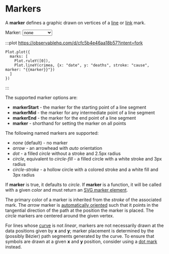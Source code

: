 <script setup>

import * as Plot from "@observablehq/plot";
import * as d3 from "d3";
import {ref} from "vue";
import crimea from "../data/crimea.ts";

const marker = ref("circle");

</script>

# Markers

A **marker** defines a graphic drawn on vertices of a [line](../marks/line.md) or [link](../marks/link.md) mark.

<p>
  <label class="label-input">
    Marker:
    <select v-model="marker">
      <option>none</option>
      <option>arrow</option>
      <option>dot</option>
      <option>circle</option>
      <option>circle-stroke</option>
    </select>
  </label>
</p>

:::plot https://observablehq.com/d/cfc5b4e46aa18b57?intent=fork
```js-vue
Plot.plot({
  marks: [
    Plot.ruleY([0]),
    Plot.lineY(crimea, {x: "date", y: "deaths", stroke: "cause", marker: "{{marker}}"})
  ]
})
```
:::

The supported marker options are:

* **markerStart** - the marker for the starting point of a line segment
* **markerMid** - the marker for any intermediate point of a line segment
* **markerEnd** - the marker for the end point of a line segment
* **marker** - shorthand for setting the marker on all points

The following named markers are supported:

* *none* (default) - no marker
* *arrow* - an arrowhead with *auto* orientation
* *dot* - a filled *circle* without a stroke and 2.5px radius
* *circle*, equivalent to *circle-fill* - a filled circle with a white stroke and 3px radius
* *circle-stroke* - a hollow circle with a colored stroke and a white fill and 3px radius

If **marker** is true, it defaults to *circle*. If **marker** is a function, it will be called with a given *color* and must return an [SVG marker element](https://developer.mozilla.org/en-US/docs/Web/SVG/Element/marker).

The primary color of a marker is inherited from the *stroke* of the associated mark. The *arrow* marker is [automatically oriented](https://developer.mozilla.org/en-US/docs/Web/SVG/Attribute/orient) such that it points in the tangential direction of the path at the position the marker is placed. The *circle* markers are centered around the given vertex.

For lines whose [curve](./curves.md) is not *linear*, markers are not necessarily drawn at the data positions given by **x** and **y**; marker placement is determined by the (possibly Bézier) path segments generated by the curve. To ensure that symbols are drawn at a given **x** and **y** position, consider using a [dot mark](../marks/dot.md) instead.
